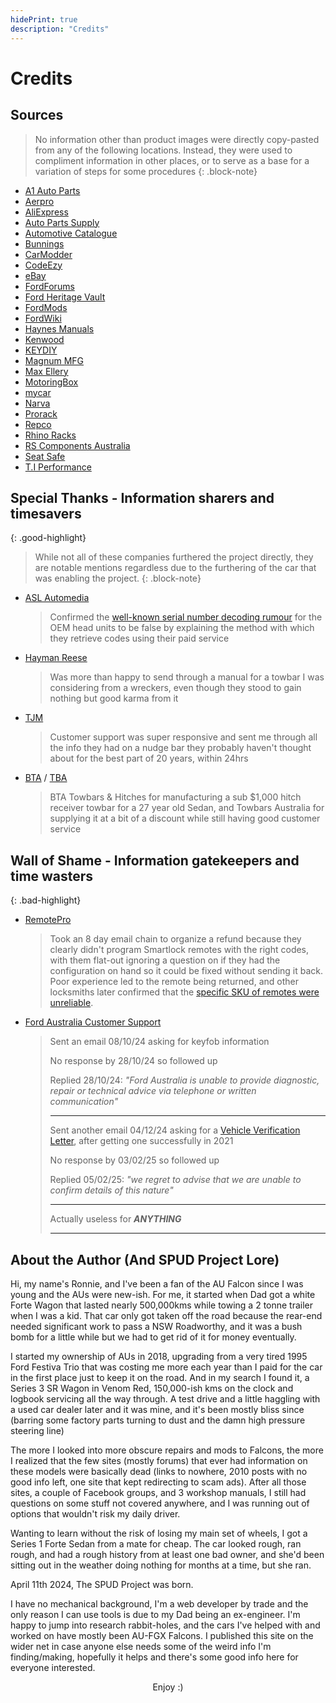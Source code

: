 ```yaml
---
hidePrint: true
description: "Credits"
---
```


# Credits

## Sources

> No information other than product images were directly copy-pasted from any of the following locations. Instead, they were used to compliment information in other places, or to serve as a base for a variation of steps for some procedures
{: .block-note}

- [A1 Auto Parts](https://www.a1auto-parts.com.au/)
- [Aerpro](https://aerpro.com/)
- [AliExpress](https://www.aliexpress.com/)
- [Auto Parts Supply](https://www.autopartssupply.com.au/)
- [Automotive Catalogue](https://www.automobile-catalog.com)
- [Bunnings](https://www.bunnings.com.au)
- [CarModder](https://www.carmodder.com)
- [CodeEzy](https://codeezy.com.au/)
- [eBay](https://www.ebay.com.au)
- [FordForums](https://www.fordforums.com.au/)
- [Ford Heritage Vault](https://fordheritagevault.com)
- [FordMods](https://www.fordmods.com/)
- [FordWiki](https://www.fordwiki.co.uk/)
- [Haynes Manuals](https://haynes.com/en-au/ford/falcon/1998-2002-petrol)
- [Kenwood](https://www.kenwood.com/au/)
- [KEYDIY](https://www.keydiy.com/)
- [Magnum MFG](https://www.magnummfg.com.au/)
- [Max Ellery](https://ellery.com.au/shop/falconfairlane-vehicle-repair-manual-99-02/)
- [MotoringBox](https://www.motoringbox.com/)
- [mycar](https://www.mycar.com.au/)
- [Narva](https://www.narva.com.au/)
- [Prorack](https://www.prorack.com.au/cars/ford/falcon/2000)
- [Repco](https://www.repco.com.au/)
- [Rhino Racks](https://dealer.rhinorack.com/en-au/)
- [RS Components Australia](https://au.rs-online.com/)
- [Seat Safe](https://www.seatsafe.com.au/)
- [T.I Performance](https://www.tiperformance.com.au/)

## Special Thanks - Information sharers and timesavers
{: .good-highlight}

> While not all of these companies furthered the project directly, they are notable mentions regardless due to the furthering of the car that was enabling the project.
{: .block-note}

- [ASL Automedia](https://www.aslautomedia.com.au/)
  > Confirmed the [well-known serial number decoding rumour](./Audio/HeadUnit/HeadUnit.md#security-code) for the OEM head units to be false by explaining the method with which they retrieve codes using their paid service
- [Hayman Reese](https://haymanreese.com.au/)
  > Was more than happy to send through a manual for a towbar I was considering from a wreckers, even though they stood to gain nothing but good karma from it
- [TJM](https://www.tjm.com.au/)
  > Customer support was super responsive and sent me through all the info they had on a nudge bar they probably haven't thought about for the best part of 20 years, within 24hrs
- [BTA](https://btatowbars.com/) / [TBA](https://www.towbarsaustralia.com.au/)
  > BTA Towbars & Hitches for manufacturing a sub $1,000 hitch receiver towbar for a 27 year old Sedan, and Towbars Australia for supplying it at a bit of a discount while still having good customer service

## Wall of Shame - Information gatekeepers and time wasters
{: .bad-highlight}

- [RemotePro](https://www.remotepro.com.au/)
  > Took an 8 day email chain to organize a refund because they clearly didn't program Smartlock remotes with the right codes, with them flat-out ignoring a question on if they had the configuration on hand so it could be fixed without sending it back. Poor experience led to the remote being returned, and other locksmiths later confirmed that the [specific SKU of remotes were unreliable](./PCMBCM/Keyfob/KEYDIY/KEYDIY.md#caveats).

- [Ford Australia Customer Support](mailto:foacust1@ford.com)
  > Sent an email 08/10/24 asking for keyfob information
  > 
  > No response by 28/10/24 so followed up
  > 
  > Replied 28/10/24: *"Ford Australia is unable to provide diagnostic, repair or technical advice via telephone or written communication"*
  > 
  > ---
  > 
  > Sent another email 04/12/24 asking for a [Vehicle Verification Letter](./Archive/VerificationLetter/Verification.md), after getting one successfully in 2021
  >
  > No response by 03/02/25 so followed up
  >
  > Replied 05/02/25: *"we regret to advise that we are unable to confirm details of this nature"*
  >
  > ---
  >
  > Actually useless for ***ANYTHING***
  >
  > ---

## About the Author (And SPUD Project Lore)

Hi, my name's Ronnie, and I've been a fan of the AU Falcon since I was young and the AUs were new-ish. For me, it started when Dad got a white Forte Wagon that lasted nearly 500,000kms while towing a 2 tonne trailer when I was a kid. That car only got taken off the road because the rear-end needed significant work to pass a NSW Roadworthy, and it was a bush bomb for a little while but we had to get rid of it for money eventually.

I started my ownership of AUs in 2018, upgrading from a very tired 1995 Ford Festiva Trio that was costing me more each year than I paid for the car in the first place just to keep it on the road. And in my search I found it, a Series 3 SR Wagon in Venom Red, 150,000-ish kms on the clock and logbook servicing all the way through. A test drive and a little haggling with a used car dealer later and it was mine, and it's been mostly bliss since (barring some factory parts turning to dust and the damn high pressure steering line)

The more I looked into more obscure repairs and mods to Falcons, the more I realized that the few sites (mostly forums) that ever had information on these models were basically dead (links to nowhere, 2010 posts with no good info left, one site that kept redirecting to scam ads). After all those sites, a couple of Facebook groups, and 3 workshop manuals, I still had questions on some stuff not covered anywhere, and I was running out of options that wouldn't risk my daily driver.

Wanting to learn without the risk of losing my main set of wheels, I got a Series 1 Forte Sedan from a mate for cheap. The car looked rough, ran rough, and had a rough history from at least one bad owner, and she'd been sitting out in the weather doing nothing for months at a time, but she ran.

April 11th 2024, The SPUD Project was born.

I have no mechanical background, I'm a web developer by trade and the only reason I can use tools is due to my Dad being an ex-engineer. I'm happy to jump into research rabbit-holes, and the cars I've helped with and worked on have mostly been AU-FGX Falcons. I published this site on the wider net in case anyone else needs some of the weird info I'm finding/making, hopefully it helps and there's some good info here for everyone interested.

<center>Enjoy :)</center>